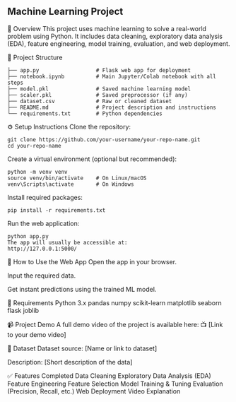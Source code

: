## Machine Learning Project ##

📌 Overview
This project uses machine learning to solve a real-world problem using Python. It includes data cleaning, exploratory data analysis (EDA), feature engineering, model training, evaluation, and web deployment.

📂 Project Structure
```
├── app.py                  # Flask web app for deployment
├── notebook.ipynb          # Main Jupyter/Colab notebook with all steps
├── model.pkl               # Saved machine learning model
├── scaler.pkl              # Saved preprocessor (if any)
├── dataset.csv             # Raw or cleaned dataset
├── README.md               # Project description and instructions
└── requirements.txt        # Python dependencies
```
⚙️ Setup Instructions
Clone the repository:
```
git clone https://github.com/your-username/your-repo-name.git
cd your-repo-name
```
Create a virtual environment (optional but recommended):
```
python -m venv venv
source venv/bin/activate    # On Linux/macOS
venv\Scripts\activate       # On Windows
```
Install required packages:
```
pip install -r requirements.txt
```
Run the web application:
```
python app.py
The app will usually be accessible at:
http://127.0.0.1:5000/
```
🧪 How to Use the Web App
Open the app in your browser.

Input the required data.

Get instant predictions using the trained ML model.

🧾 Requirements
Python 3.x
pandas
numpy
scikit-learn
matplotlib
seaborn
flask
joblib

📹 Project Demo
A full demo video of the project is available here:
📺 [Link to your demo video]

📁 Dataset
Dataset source: [Name or link to dataset]

Description: [Short description of the data]

✅ Features Completed
 Data Cleaning
 Exploratory Data Analysis (EDA)
 Feature Engineering
 Feature Selection
 Model Training & Tuning
 Evaluation (Precision, Recall, etc.)
 Web Deployment
 Video Explanation
